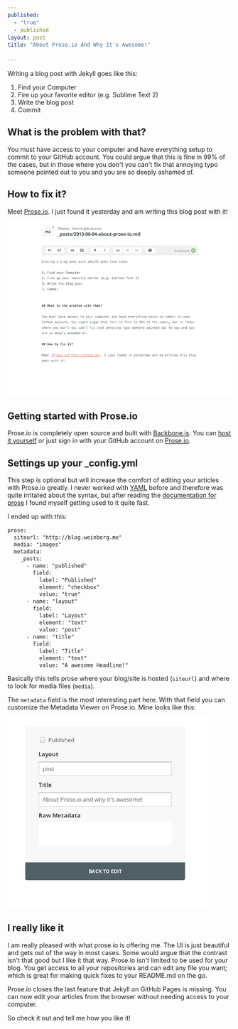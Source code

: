 ```yaml
---
published: 
  - "true"
  - published
layout: post
title: "About Prose.io And Why It's Awesome!"

---
```


Writing a blog post with Jekyll goes like this:

1. Find your Computer
2. Fire up your favorite editor (e.g. Sublime Text 2)
3. Write the blog post
4. Commit


## What is the problem with that?

You must have access to your computer and have everything setup to commit to your GitHub account. You could argue that this is fine in 99% of the cases, but in those where you don't you can't fix that annoying typo someone pointed out to you and you are so deeply ashamed of.

## How to fix it?

Meet [Prose.io](http://prose.io). I just found it yesterday and am writing this blog post with it!

![Screenshot of first blog post with Prose.io](/images/First%20blog%20post.png)

## Getting started with Prose.io 

Prose.io is completely open source and built with [Backbone.js](http://backbonejs.org/). You can [host it yourself](https://github.com/prose/prose/blob/master/CONTRIBUTING.md#building--installing) or just sign in with your GitHub account on [Prose.io](http://prose.io).

## Settings up your \_config.yml

This step is optional but will increase the comfort of editing your articles with Prose.io greatly.
I never worked with [YAML](http://www.yaml.org/) before and therefore was quite irritated about the syntax, but after reading the [documentation for prose](https://github.com/prose/prose/wiki/Configuration) I found myself getting used to it quite fast.

I ended up with this:
```
prose:
  siteurl: "http://blog.weinberg.me"
  media: "images"
  metadata:
    _posts:
      - name: "published"
        field:
          label: "Published"
          element: "checkbox"
          value: "true"
      - name: "layout"
        field:
          label: "Layout"
          element: "text"
          value: "post"
      - name: "title"
        field:
          label: "Title"
          element: "text"
          value: "A awesome Headline!"
```

Basically this tells prose where your blog/site is hosted (`siteurl`) and where to look for media files (`media`). 

The `metadata` field is the most interesting part here. With that field you can customize the Metadata Viewer on Prose.io. Mine looks like this:

![Screenshot of my Metadata Viewer on Prose.io](/images/Metadata%20prose.io.png)

## I really like it

I am really pleased with what prose.io is offering me. The UI is just beautiful and gets out of the way in most cases. Some would argue that the contrast isn't that good but I like it that way. 
Prose.io isn't limited to be used for your blog. You get access to all your repositories and can edit any file you want; which is great for making quick fixes to your README.md on the go. 

Prose.io closes the last feature that Jekyll on GitHub Pages is missing. You can now edit your articles from the browser without needing access to your computer. 

So check it out and tell me how you like it!
